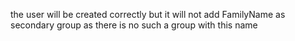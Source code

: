 the user will be created correctly but it will not add FamilyName as secondary group as there is no such a group with this name 
